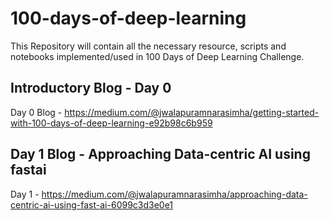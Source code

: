 # 100-days-of-deep-learning
This Repository will contain all the necessary resource, scripts and notebooks implemented/used in 100 Days of Deep Learning Challenge.

## Introductory Blog - Day 0
Day 0 Blog - https://medium.com/@jwalapuramnarasimha/getting-started-with-100-days-of-deep-learning-e92b98c6b959

## Day 1 Blog - Approaching Data-centric AI using fastai
Day 1 - https://medium.com/@jwalapuramnarasimha/approaching-data-centric-ai-using-fast-ai-6099c3d3e0e1
